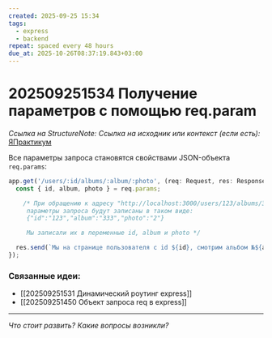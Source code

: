 ```yaml
---
created: 2025-09-25 15:34
tags:
  - express
  - backend
repeat: spaced every 48 hours
due_at: 2025-10-26T08:37:19.843+03:00
---
```

# 202509251534 Получение параметров с помощью req.param

*Ссылка на StructureNote:*
*Ссылка на исходник или контекст (если есть):* [ЯПрактикум](https://practicum.yandex.ru/learn/backend-nodejs/courses/16b47298-e20d-4fde-9619-1ab305039a00/sprints/564238/topics/1839b729-54bc-4e2b-92a4-271a0d268cb8/lessons/49cb5630-aa1e-4806-b4a2-71aca431eea7/)

Все параметры запроса становятся свойствами JSON-объекта `req.params`:

```ts
app.get('/users/:id/albums/:album/:photo', (req: Request, res: Response) => {
  const { id, album, photo } = req.params;

    /* При обращению к адресу "http://localhost:3000/users/123/albums/333/2"
     параметры запроса будут записаны в таком виде:
     {"id":"123","album":"333","photo":"2"}

     Мы записали их в переменные id, album и photo */

  res.send(`Мы на странице пользователя с id ${id}, смотрим альбом №${album} и фотографию №${photo}`);
});
```

### Связанные идеи:

* [[202509251531 Динамический роутинг express]]
* [[202509251450 Объект запроса req в express]]

---

*Что стоит развить? Какие вопросы возникли?*
